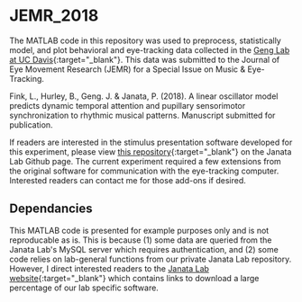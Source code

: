 # JEMR_2018
The MATLAB code in this repository was used to preprocess, statistically model, and plot behavioral and eye-tracking data collected in the [Geng Lab at UC Davis](http://genglab.ucdavis.edu/){:target="_blank"}. This data was submitted to the Journal of Eye Movement Research (JEMR) for a Special Issue on Music & Eye-Tracking. 

Fink, L., Hurley, B., Geng. J. & Janata, P. (2018). A linear oscillator model predicts dynamic temporal attention and pupillary sensorimotor synchronization to rhythmic musical patterns. Manuscript submitted for publication.

If readers are interested in the stimulus presentation software developed for this experiment, please view [this repository](https://github.com/janatalab/attmap){:target="_blank"} on the Janata Lab Github page. The current experiment required a few extensions from the original software for communication with the eye-tracking computer. Interested readers can contact me for those add-ons if desired. 

## Dependancies
This MATLAB code is presented for example purposes only and is not reproducable as is. This is because (1) some data are queried from the Janata Lab's MySQL server which requires authentication, and (2) some code relies on lab-general functions from our private Janata Lab repository. However, I direct interested readers to the [Janata Lab website](http://atonal.ucdavis.edu/resources/software/){:target="_blank"} which contains links to download a large percentage of our lab specific software.
